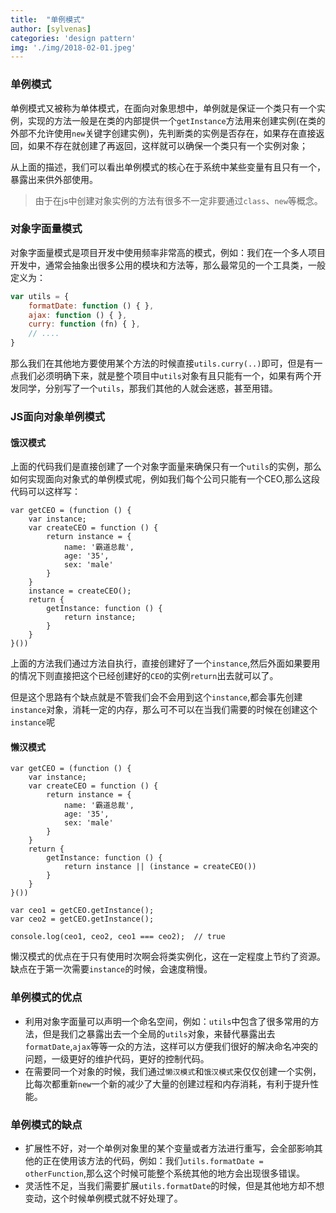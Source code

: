 ```yaml
---
title:  "单例模式"
author: [sylvenas]
categories: 'design pattern'
img: './img/2018-02-01.jpeg'
---
```

### 单例模式
单例模式又被称为单体模式，在面向对象思想中，单例就是保证一个类只有一个实例，实现的方法一般是在类的内部提供一个`getInstance`方法用来创建实例(在类的外部不允许使用`new`关键字创建实例)，先判断类的实例是否存在，如果存在直接返回，如果不存在就创建了再返回，这样就可以确保一个类只有一个实例对象；

从上面的描述，我们可以看出单例模式的核心在于系统中某些变量有且只有一个，暴露出来供外部使用。

>由于在js中创建对象实例的方法有很多不一定非要通过`class`、`new`等概念。

### 对象字面量模式
对象字面量模式是项目开发中使用频率非常高的模式，例如：我们在一个多人项目开发中，通常会抽象出很多公用的模块和方法等，那么最常见的一个工具类，一般定义为：
``` js
var utils = {
	formatDate: function () { },
	ajax: function () { },
	curry: function (fn) { },
	// ....
}
```
那么我们在其他地方要使用某个方法的时候直接`utils.curry(..)`即可，但是有一点我们必须明确下来，就是整个项目中`utils`对象有且只能有一个，如果有两个开发同学，分别写了一个`utils`，那我们其他的人就会迷惑，甚至用错。

### JS面向对象单例模式
#### 饿汉模式
上面的代码我们是直接创建了一个对象字面量来确保只有一个`utils`的实例，那么如何实现面向对象式的单例模式呢，例如我们每个公司只能有一个CEO,那么这段代码可以这样写：
``` js{10,13}
var getCEO = (function () {
	var instance;
	var createCEO = function () {
		return instance = {
			name: '霸道总裁',
			age: '35',
			sex: 'male'
		}
	}
	instance = createCEO();
	return {
		getInstance: function () {
			return instance;
		}
	}
}())
```
上面的方法我们通过方法自执行，直接创建好了一个`instance`,然后外面如果要用的情况下则直接把这个已经创建好的`CEO`的实例`return`出去就可以了。

但是这个思路有个缺点就是不管我们会不会用到这个`instance`,都会事先创建`instance`对象，消耗一定的内存，那么可不可以在当我们需要的时候在创建这个`instance`呢
#### 懒汉模式
``` js{12}
var getCEO = (function () {
	var instance;
	var createCEO = function () {
		return instance = {
			name: '霸道总裁',
			age: '35',
			sex: 'male'
		}
	}
	return {
		getInstance: function () {
			return instance || (instance = createCEO())
		}
	}
}())

var ceo1 = getCEO.getInstance();
var ceo2 = getCEO.getInstance();

console.log(ceo1, ceo2, ceo1 === ceo2);  // true
```
懒汉模式的优点在于只有使用时次啊会将类实例化，这在一定程度上节约了资源。
缺点在于第一次需要`instance`的时候，会速度稍慢。

### 单例模式的优点
* 利用对象字面量可以声明一个命名空间，例如：`utils`中包含了很多常用的方法，但是我们之暴露出去一个全局的`utils`对象，来替代暴露出去`formatDate`,`ajax`等等一众的方法，这样可以方便我们很好的解决命名冲突的问题，一级更好的维护代码，更好的控制代码。
* 在需要同一个对象的时候，我们通过`懒汉模式`和`饿汉模式`来仅仅创建一个实例，比每次都重新`new`一个新的减少了大量的创建过程和内存消耗，有利于提升性能。

### 单例模式的缺点
* 扩展性不好，对一个单例对象里的某个变量或者方法进行重写，会全部影响其他的正在使用该方法的代码，例如：我们`utils.formatDate = otherFunction`,那么这个时候可能整个系统其他的地方会出现很多错误。
* 灵活性不足，当我们需要扩展`utils.formatDate`的时候，但是其他地方却不想变动，这个时候单例模式就不好处理了。


